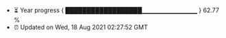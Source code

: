 - ⏳ Year progress { ██████████████████▁▁▁▁▁▁▁▁▁▁▁▁ } 62.77 %
- ⏰ Updated on Wed, 18 Aug 2021 02:27:52 GMT

